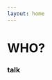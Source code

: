 ```yaml
---
layout: home
---
```

<div class="logo-box">
	<h1>WHO?</h1>
</div>
<div class="information">
	<h3>
	talk
	<br>
	<br>
<!--Start of Tawk.to Script-->
<script type="text/javascript">
var Tawk_API=Tawk_API||{}, Tawk_LoadStart=new Date();
(function(){
var s1=document.createElement("script"),s0=document.getElementsByTagName("script")[0];
s1.async=true;
s1.src='https://embed.tawk.to/59b59f664854b82732fef337/default';
s1.charset='UTF-8';
s1.setAttribute('crossorigin','*');
s0.parentNode.insertBefore(s1,s0);
})();
</script>
<!--End of Tawk.to Script-->
	</h3>
</div>